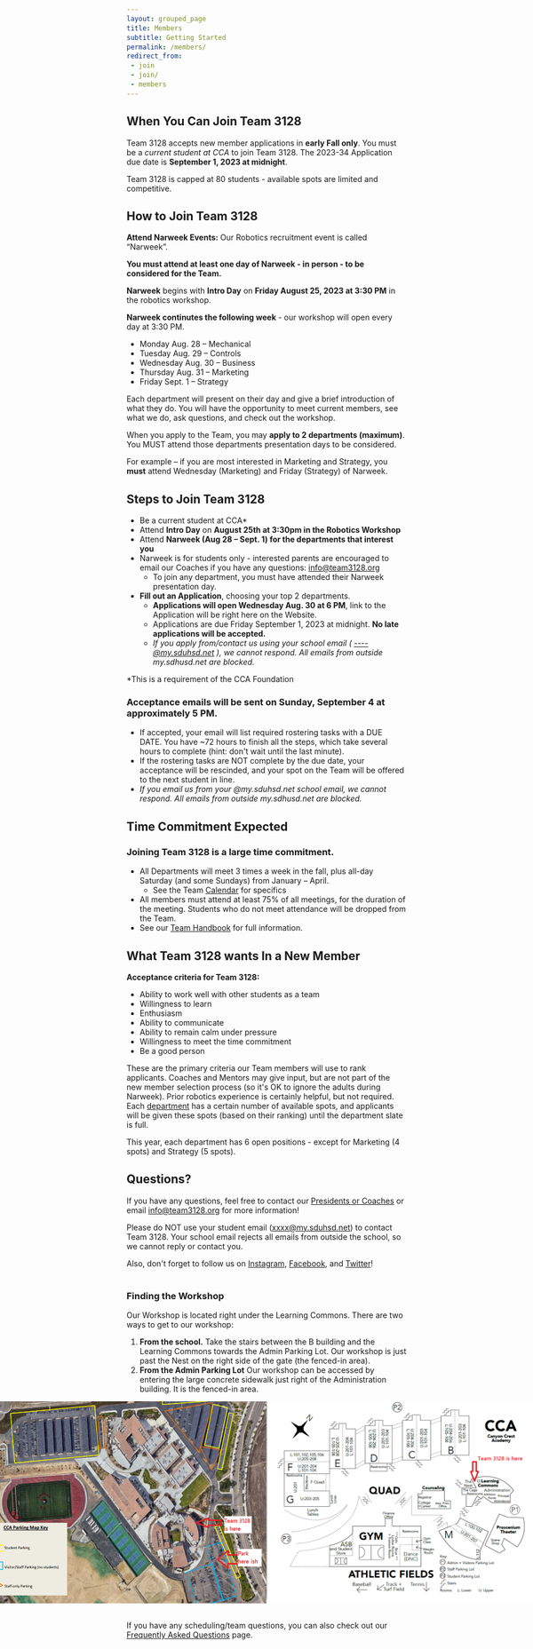 ```yaml
---
layout: grouped_page
title: Members
subtitle: Getting Started
permalink: /members/
redirect_from:
 - join
 - join/
 - members
---
```


## **When You Can Join Team 3128**

Team 3128 accepts new member applications in **early Fall only**. You must be a *current student at CCA* to join Team 3128. The 2023-34 Application due date is **September 1, 2023 at midnight**. 

Team 3128 is capped at 80 students - available spots are limited and competitive.

## **How to Join Team 3128**

**Attend Narweek Events:**  Our Robotics recruitment event is called “Narweek”.  

**You must attend at least one day of Narweek - in person - to be considered for the Team.** 

**Narweek** begins with **Intro Day** on **Friday August 25, 2023 at 3:30 PM** in the robotics workshop.

**Narweek continutes the following week** - our workshop will open every day at 3:30 PM.  
- Monday Aug. 28 – Mechanical 
- Tuesday Aug. 29 – Controls
- Wednesday Aug. 30 – Business
- Thursday Aug. 31 – Marketing
- Friday Sept. 1 – Strategy     

Each department will present on their day and give a brief introduction of what they do.  You will have the opportunity to meet current members, see what we do, ask questions, and check out the workshop.

When you apply to the Team, you may **apply to 2 departments (maximum)**.  You MUST attend those departments presentation days to be considered. 

For example – if you are most interested in Marketing and Strategy, you **must** attend Wednesday (Marketing) and Friday (Strategy) of Narweek. 

## **Steps to Join Team 3128**
- Be a current student at CCA*
- Attend **Intro Day** on **August 25th at 3:30pm in the Robotics Workshop**
- Attend **Narweek (Aug 28 – Sept. 1) for the departments that interest you**
- Narweek is for students only - interested parents are encouraged to email our Coaches if you have any questions: [info@team3128.org](/info@team3128.org/)
    - To join any department, you must have attended their Narweek presentation day.
- **Fill out an Application**, choosing your top 2 departments.
   - **Applications will open Wednesday Aug. 30 at 6 PM**, link to the Application will be right here on the Website.
   - Applications are due Friday September 1, 2023 at midnight.  **No late applications will be accepted.**
   - *If you apply from/contact us using your school email ( ----@my.sduhsd.net ), we cannot respond. All emails from outside my.sdhusd.net are blocked.*

*This is a requirement of the CCA Foundation
<!-- #### [Applications are now open! Click here for the application link:](https://docs.google.com/forms/d/e/1FAIpQLSdfcDF-iE6YUBzg_dt-5Y2yW_UEYTA0SdGY07uJ2QvRiYqzsw/viewform)
-->

### **Acceptance emails will be sent on Sunday, September 4 at approximately 5 PM.**
- If accepted, your email will list required rostering tasks with a DUE DATE.  You have ~72 hours to finish all the steps, which take several hours to complete (hint: don't wait until the last minute).
- If the rostering tasks are NOT complete by the due date, your acceptance will be rescinded, and your spot on the Team will be offered to the next student in line.
- *If you email us from your @my.sduhsd.net school email, we cannot respond. All emails from outside my.sdhusd.net are blocked.*

## **Time Commitment Expected**
### **Joining Team 3128 is a large time commitment.**
- All Departments will meet 3 times a week in the fall, plus all-day Saturday (and some Sundays) from January – April.
  - See the Team [Calendar](http://team3128.org/members/calendar) for specifics 
- All members must attend at least 75% of all meetings, for the duration of the meeting.  Students who do not meet attendance will be dropped from the Team.
- See our [Team Handbook](https://docs.google.com/document/d/1IsABwOmq6wGPpTip8KwKWtAobRK0flMNmsGCDEmx5CA/edit?usp=sharing) for full information.

<!-- Team member applications and selection are complete for the 2023-2024 school year. 
We had many more applicants than spots available, and selection was extremely difficult. <br>

If you applied, emails with acceptance/rejection were sent out at 5:00 PM on **Sunday, Sept. 4, 2023**. <br>

If you applied, but did not receive an email response on Sept. 4 - please contact the Team at [info@team3128.org](mailto:info@team3128.org). <br>

If you received an acceptance email, it included instructions for items that must be completed by **Wednesday Sept. 7, 2022 at 8 PM**, to be rostered with the Team. 
If any prospective member fails to complete rostering by that date, we will assume they are no longer interested, and move on to any waitlisted candidates. -->

## **What Team 3128 wants In a New Member**

**Acceptance criteria for Team 3128:** 
- Ability to work well with other students as a team
- Willingness to learn
- Enthusiasm
- Ability to communicate
- Ability to remain calm under pressure
- Willingness to meet the time commitment
- Be a good person 

These are the primary criteria our Team members will use to rank applicants. Coaches and Mentors may give input, but are not part of the new member selection process (so it's OK to ignore the adults during Narweek). 
 Prior robotics experience is certainly helpful, but not required. Each [department](/about/departments/) has a certain number of available spots, and applicants will be given these spots (based on their ranking) until the department slate is full.

This year, each department has 6 open positions - except for Marketing (4 spots) and Strategy (5 spots).

## **Questions?** 
If you have any questions, feel free to contact our [Presidents or Coaches](/contact/) or email [info@team3128.org](/info@team3128.org/) for more information!

Please do NOT use your student email (xxxx@my.sduhsd.net) to contact Team 3128. Your school email rejects all emails from outside the school, so we cannot reply or contact you.

Also, don't forget to follow us on [Instagram](https://www.instagram.com/3128aluminumnarwhals/), [Facebook](https://www.facebook.com/aluminumnarwhals), and [Twitter](https://twitter.com/FRCTeam3128)! <br><br>

### Finding the Workshop
Our Workshop is located right under the Learning Commons. There are two ways to get to our workshop:
1. **From the school.** Take the stairs between the B building and the Learning Commons towards the Admin Parking Lot. Our workshop is just past the Nest on the right side of the gate (the fenced-in area).
2. **From the Admin Parking Lot** Our workshop can be accessed by entering the large concrete sidewalk just right of the Administration building. It is the fenced-in area.

<div style="display:flex; justify-content:center">
    <img src="/assets/page_photos/members/map1.png" class="leftimage">
    <img src="/assets/page_photos/members/map2.png" class="rightimage">
</div>

<br>

If you have any scheduling/team questions, you can also check out our [Frequently Asked Questions](/members/faq/) page.
